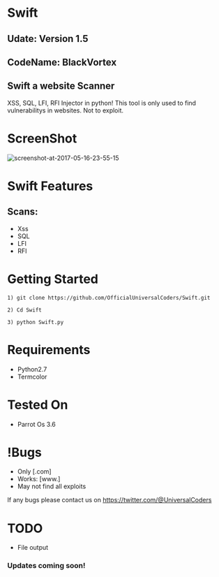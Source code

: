 # Swift

Udate: Version 1.5
----------
CodeName: BlackVortex
----------
## Swift a website Scanner

XSS, SQL, LFI, RFI Injector in python! This tool is only used to find vulnerabilitys in websites. Not to exploit.

# ScreenShot
![screenshot-at-2017-05-16-23-55-15](https://cloud.githubusercontent.com/assets/28690112/26138387/b1d46938-3a7d-11e7-9c5f-378e60c261a6.png)

# Swift Features

## Scans:
* Xss
* SQL
* LFI
* RFI

# Getting Started
```
1) git clone https://github.com/OfficialUniversalCoders/Swift.git
```
```
2) Cd Swift
```
```
3) python Swift.py
```
# Requirements

* Python2.7
* Termcolor

# Tested On

* Parrot Os 3.6

# !Bugs

* Only [.com]
* Works: [www.]  
* May not find all exploits

If any bugs please contact us on https://twitter.com/@UniversalCoders

# TODO

* File output

### Updates coming soon!

